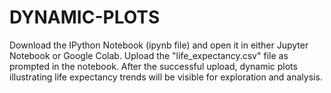 # DYNAMIC-PLOTS
Download the IPython Notebook (ipynb file) and open it in either Jupyter Notebook or Google Colab.
Upload the "life_expectancy.csv" file as prompted in the notebook.
After the successful upload, dynamic plots illustrating life expectancy trends will be visible for exploration and analysis.
